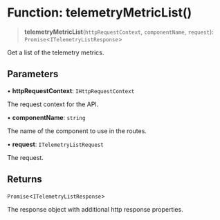 # Function: telemetryMetricList()

> **telemetryMetricList**(`httpRequestContext`, `componentName`, `request`): `Promise`\<`ITelemetryListResponse`\>

Get a list of the telemetry metrics.

## Parameters

• **httpRequestContext**: `IHttpRequestContext`

The request context for the API.

• **componentName**: `string`

The name of the component to use in the routes.

• **request**: `ITelemetryListRequest`

The request.

## Returns

`Promise`\<`ITelemetryListResponse`\>

The response object with additional http response properties.
